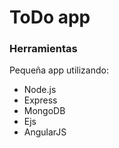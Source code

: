 # ToDo app

### Herramientas
Pequeña app utilizando:

* Node.js
* Express
* MongoDB
* Ejs
* AngularJS
